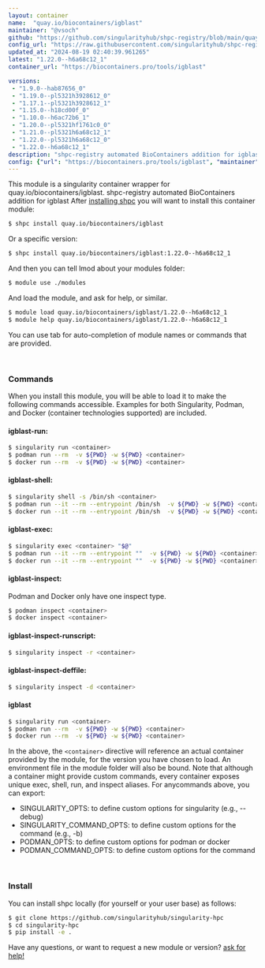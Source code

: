 ```yaml
---
layout: container
name:  "quay.io/biocontainers/igblast"
maintainer: "@vsoch"
github: "https://github.com/singularityhub/shpc-registry/blob/main/quay.io/biocontainers/igblast/container.yaml"
config_url: "https://raw.githubusercontent.com/singularityhub/shpc-registry/main/quay.io/biocontainers/igblast/container.yaml"
updated_at: "2024-08-19 02:40:39.961265"
latest: "1.22.0--h6a68c12_1"
container_url: "https://biocontainers.pro/tools/igblast"

versions:
 - "1.9.0--hab87656_0"
 - "1.19.0--pl5321h3928612_0"
 - "1.17.1--pl5321h3928612_1"
 - "1.15.0--h18cd00f_0"
 - "1.10.0--h6ac72b6_1"
 - "1.20.0--pl5321hf1761c0_0"
 - "1.21.0--pl5321h6a68c12_1"
 - "1.22.0--pl5321h6a68c12_0"
 - "1.22.0--h6a68c12_1"
description: "shpc-registry automated BioContainers addition for igblast"
config: {"url": "https://biocontainers.pro/tools/igblast", "maintainer": "@vsoch", "description": "shpc-registry automated BioContainers addition for igblast", "latest": {"1.22.0--h6a68c12_1": "sha256:0e5c956f7498f2554241752bc58ce9c0a9d6a44bad8e8e10fa1573c56a7eb00d"}, "tags": {"1.9.0--hab87656_0": "sha256:76d311cf2a95ca07aa2df267e6c8ff92584b4d9079d36b49018d7258383eef6a", "1.19.0--pl5321h3928612_0": "sha256:0cc5a7bd4b964ccd096fdd91a843abf14cd5f1a0b14b40eb964442e501841621", "1.17.1--pl5321h3928612_1": "sha256:9e268b2be74b82a7fc6297c86ed4fca244ceae4e290c25df734c4d1cbc6962e3", "1.15.0--h18cd00f_0": "sha256:13eba2ad6d1a9d500d84beb1eeb51c8341b2c3b3b6279bdc86dc81955c347c31", "1.10.0--h6ac72b6_1": "sha256:d1bf9326f30947cb388fed2c3945c16f29e1595a3051815166f379433d62f9ef", "1.20.0--pl5321hf1761c0_0": "sha256:4ef1a38be836d223f1740ac4a93d1bd3dd1713233a149436793438bd4edfada9", "1.21.0--pl5321h6a68c12_1": "sha256:6a1ab60783c73c7953d2e758e27cb3a0c4e09fe5516134dc5c845190c19a7141", "1.22.0--pl5321h6a68c12_0": "sha256:e16cf044b982760a23597d363340340a2971da54082cdf451aa681c7ac1c8fd7", "1.22.0--h6a68c12_1": "sha256:0e5c956f7498f2554241752bc58ce9c0a9d6a44bad8e8e10fa1573c56a7eb00d"}, "docker": "quay.io/biocontainers/igblast"}
---
```


This module is a singularity container wrapper for quay.io/biocontainers/igblast.
shpc-registry automated BioContainers addition for igblast
After [installing shpc](#install) you will want to install this container module:


```bash
$ shpc install quay.io/biocontainers/igblast
```

Or a specific version:

```bash
$ shpc install quay.io/biocontainers/igblast:1.22.0--h6a68c12_1
```

And then you can tell lmod about your modules folder:

```bash
$ module use ./modules
```

And load the module, and ask for help, or similar.

```bash
$ module load quay.io/biocontainers/igblast/1.22.0--h6a68c12_1
$ module help quay.io/biocontainers/igblast/1.22.0--h6a68c12_1
```

You can use tab for auto-completion of module names or commands that are provided.

<br>

### Commands

When you install this module, you will be able to load it to make the following commands accessible.
Examples for both Singularity, Podman, and Docker (container technologies supported) are included.

#### igblast-run:

```bash
$ singularity run <container>
$ podman run --rm  -v ${PWD} -w ${PWD} <container>
$ docker run --rm  -v ${PWD} -w ${PWD} <container>
```

#### igblast-shell:

```bash
$ singularity shell -s /bin/sh <container>
$ podman run --it --rm --entrypoint /bin/sh  -v ${PWD} -w ${PWD} <container>
$ docker run --it --rm --entrypoint /bin/sh  -v ${PWD} -w ${PWD} <container>
```

#### igblast-exec:

```bash
$ singularity exec <container> "$@"
$ podman run --it --rm --entrypoint ""  -v ${PWD} -w ${PWD} <container> "$@"
$ docker run --it --rm --entrypoint ""  -v ${PWD} -w ${PWD} <container> "$@"
```

#### igblast-inspect:

Podman and Docker only have one inspect type.

```bash
$ podman inspect <container>
$ docker inspect <container>
```

#### igblast-inspect-runscript:

```bash
$ singularity inspect -r <container>
```

#### igblast-inspect-deffile:

```bash
$ singularity inspect -d <container>
```



#### igblast

```bash
$ singularity run <container>
$ podman run --rm  -v ${PWD} -w ${PWD} <container>
$ docker run --rm  -v ${PWD} -w ${PWD} <container>
```


In the above, the `<container>` directive will reference an actual container provided
by the module, for the version you have chosen to load. An environment file in the
module folder will also be bound. Note that although a container
might provide custom commands, every container exposes unique exec, shell, run, and
inspect aliases. For anycommands above, you can export:

 - SINGULARITY_OPTS: to define custom options for singularity (e.g., --debug)
 - SINGULARITY_COMMAND_OPTS: to define custom options for the command (e.g., -b)
 - PODMAN_OPTS: to define custom options for podman or docker
 - PODMAN_COMMAND_OPTS: to define custom options for the command

<br>

### Install

You can install shpc locally (for yourself or your user base) as follows:

```bash
$ git clone https://github.com/singularityhub/singularity-hpc
$ cd singularity-hpc
$ pip install -e .
```

Have any questions, or want to request a new module or version? [ask for help!](https://github.com/singularityhub/singularity-hpc/issues)